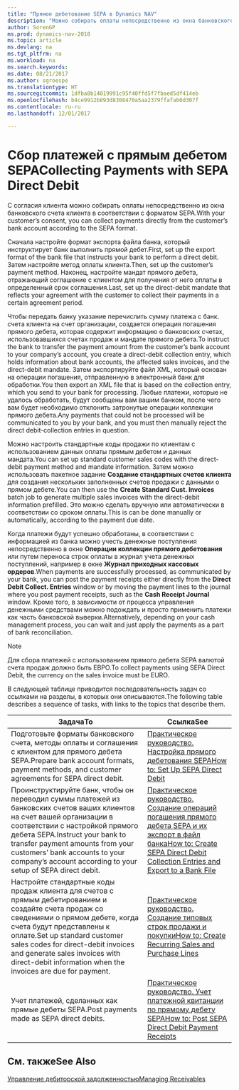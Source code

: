 ```yaml
---
title: "Прямое дебетование SEPA в Dynamics NAV"
description: "Можно собирать оплаты непосредственно из окна банковского счета клиента в соответствии с форматом SEPA."
author: SorenGP
ms.prod: dynamics-nav-2018
ms.topic: article
ms.devlang: na
ms.tgt_pltfrm: na
ms.workload: na
ms.search.keywords: 
ms.date: 08/21/2017
ms.author: sgroespe
ms.translationtype: HT
ms.sourcegitcommit: 1dfba8b14019991c95f40ffd5f7fbaed5df414eb
ms.openlocfilehash: b4ce9912b893d8308470a5aa2379ffafab0d307f
ms.contentlocale: ru-ru
ms.lasthandoff: 12/01/2017

---
```

# <a name="collecting-payments-with-sepa-direct-debit"></a><span data-ttu-id="e8354-103">Сбор платежей с прямым дебетом SEPA</span><span class="sxs-lookup"><span data-stu-id="e8354-103">Collecting Payments with SEPA Direct Debit</span></span>
<span data-ttu-id="e8354-104">С согласия клиента можно собирать оплаты непосредственно из окна банковского счета клиента в соответствии с форматом SEPA.</span><span class="sxs-lookup"><span data-stu-id="e8354-104">With your customer’s consent, you can collect payments directly from the customer’s bank account according to the SEPA format.</span></span>  

 <span data-ttu-id="e8354-105">Сначала настройте формат экспорта файла банка, который инструктирует банк выполнить прямой дебет.</span><span class="sxs-lookup"><span data-stu-id="e8354-105">First, set up the export format of the bank file that instructs your bank to perform a direct debit.</span></span> <span data-ttu-id="e8354-106">Затем настройте метод оплаты клиента.</span><span class="sxs-lookup"><span data-stu-id="e8354-106">Then, set up the customer’s payment method.</span></span> <span data-ttu-id="e8354-107">Наконец, настройте мандат прямого дебета, отражающий соглашение с клиентом для получения от него оплаты в определенный срок соглашения.</span><span class="sxs-lookup"><span data-stu-id="e8354-107">Last, set up the direct-debit mandate that reflects your agreement with the customer to collect their payments in a certain agreement period.</span></span>  

 <span data-ttu-id="e8354-108">Чтобы передать банку указание перечислить сумму платежа с банк. счета клиента на счет организации, создается операция погашения прямого дебета, которая содержит информацию о банковских счетах, использовавшихся счетах продаж и мандате прямого дебета.</span><span class="sxs-lookup"><span data-stu-id="e8354-108">To instruct the bank to transfer the payment amount from the customer’s bank account to your company’s account, you create a direct-debit collection entry, which holds information about bank accounts, the affected sales invoices, and the direct-debit mandate.</span></span> <span data-ttu-id="e8354-109">Затем экспортируйте файл XML, который основан на операции погашения, отправленную в электронный банк для обработки.</span><span class="sxs-lookup"><span data-stu-id="e8354-109">You then export an XML file that is based on the collection entry, which you send to your bank for processing.</span></span> <span data-ttu-id="e8354-110">Любые платежи, которые не удалось обработать, будут сообщены вам вашим банком, после чего вам будет необходимо отклонить затронутые операции коллекции прямого дебета.</span><span class="sxs-lookup"><span data-stu-id="e8354-110">Any payments that could not be processed will be communicated to you by your bank, and you must then manually reject the direct debit-collection entries in question.</span></span>  

 <span data-ttu-id="e8354-111">Можно настроить стандартные коды продажи по клиентам с использованием данных оплаты прямым дебетом и данных мандата.</span><span class="sxs-lookup"><span data-stu-id="e8354-111">You can set up standard customer sales codes with the direct-debit payment method and mandate information.</span></span> <span data-ttu-id="e8354-112">Затем можно использовать пакетное задание **Создание стандартных счетов клиента** для создания нескольких заполненных счетов продажи с данными о прямом дебете.</span><span class="sxs-lookup"><span data-stu-id="e8354-112">You can then use the **Create Standard Cust. Invoices** batch job to generate multiple sales invoices with the direct-debit information prefilled.</span></span> <span data-ttu-id="e8354-113">Это можно сделать вручную или автоматически в соответствии со сроком оплаты.</span><span class="sxs-lookup"><span data-stu-id="e8354-113">This is can be done manually or automatically, according to the payment due date.</span></span>  

 <span data-ttu-id="e8354-114">Когда платежи будут успешно обработаны, в соответствии с информацией из банка можно учесть денежные поступления непосредственно в окне **Операции коллекции прямого дебетования** или путем переноса строк оплаты в журнал учета денежных поступлений, например в окне **Журнал приходных кассовых ордеров**.</span><span class="sxs-lookup"><span data-stu-id="e8354-114">When payments are successfully processed, as communicated by your bank, you can post the payment receipts either directly from the **Direct Debit Collect. Entries** window or by moving the payment lines to the journal where you post payment receipts, such as the **Cash Receipt Journal** window.</span></span> <span data-ttu-id="e8354-115">Кроме того, в зависимости от процесса управления денежными средствами можно подождать и просто применить платежи как часть банковской выверки.</span><span class="sxs-lookup"><span data-stu-id="e8354-115">Alternatively, depending on your cash management process, you can wait and just apply the payments as a part of bank reconciliation.</span></span>  

> [!NOTE]  
>  <span data-ttu-id="e8354-116">Для сбора платежей с использованием прямого дебета SEPA валютой счета продаж должно быть ЕВРО.</span><span class="sxs-lookup"><span data-stu-id="e8354-116">To collect payments using SEPA Direct Debit, the currency on the sales invoice must be EURO.</span></span>  

 <span data-ttu-id="e8354-117">В следующей таблице приводится последовательность задач со ссылками на разделы, в которых они описываются.</span><span class="sxs-lookup"><span data-stu-id="e8354-117">The following table describes a sequence of tasks, with links to the topics that describe them.</span></span>   

|<span data-ttu-id="e8354-118">**Задача**</span><span class="sxs-lookup"><span data-stu-id="e8354-118">**To**</span></span>|<span data-ttu-id="e8354-119">**Ссылка**</span><span class="sxs-lookup"><span data-stu-id="e8354-119">**See**</span></span>|  
|------------|-------------|  
|<span data-ttu-id="e8354-120">Подготовьте форматы банковского счета, методы оплаты и соглашения с клиентом для прямого дебета SEPA.</span><span class="sxs-lookup"><span data-stu-id="e8354-120">Prepare bank account formats, payment methods, and customer agreements for SEPA direct debit.</span></span>|[<span data-ttu-id="e8354-121">Практическое руководство. Настройка прямого дебетования SEPA</span><span class="sxs-lookup"><span data-stu-id="e8354-121">How to: Set Up SEPA Direct Debit</span></span>](finance-how-to-set-up-sepa-direct-debit.md)|  
|<span data-ttu-id="e8354-122">Проинструктируйте банк, чтобы он переводил суммы платежей из банковских счетов ваших клиентов на счет вашей организации в соответствии с настройкой прямого дебета SEPA.</span><span class="sxs-lookup"><span data-stu-id="e8354-122">Instruct your bank to transfer payment amounts from your customers’ bank accounts to your company’s account according to your setup of SEPA direct debit.</span></span>|[<span data-ttu-id="e8354-123">Практическое руководство. Создание операций погашения прямого дебета SEPA и их экспорт в файл банка</span><span class="sxs-lookup"><span data-stu-id="e8354-123">How to: Create SEPA Direct Debit Collection Entries and Export to a Bank File</span></span>](finance-how-create-sepa-direct-debit-collection-entries-export-bank-file.md)|  
|<span data-ttu-id="e8354-124">Настройте стандартные коды продаж клиента для счетов с прямым дебетированием и создайте счета продаж со сведениями о прямом дебете, когда счета будут представлены к оплате.</span><span class="sxs-lookup"><span data-stu-id="e8354-124">Set up standard customer sales codes for direct-debit invoices and generate sales invoices with direct-debit information when the invoices are due for payment.</span></span>|[<span data-ttu-id="e8354-125">Практическое руководство. Создание типовых строк продажи и покупки</span><span class="sxs-lookup"><span data-stu-id="e8354-125">How to: Create Recurring Sales and Purchase Lines</span></span>](sales-how-work-standard-lines.md)|  
|<span data-ttu-id="e8354-126">Учет платежей, сделанных как прямые дебеты SEPA.</span><span class="sxs-lookup"><span data-stu-id="e8354-126">Post payments made as SEPA direct debits.</span></span>|[<span data-ttu-id="e8354-127">Практическое руководство. Учет платежной квитанции по прямому дебету SEPA</span><span class="sxs-lookup"><span data-stu-id="e8354-127">How to: Post SEPA Direct Debit Payment Receipts</span></span>](finance-how-to-post-sepa-direct-debit-payment-receipts.md)|  

## <a name="see-also"></a><span data-ttu-id="e8354-128">См. также</span><span class="sxs-lookup"><span data-stu-id="e8354-128">See Also</span></span>  
[<span data-ttu-id="e8354-129">Управление дебиторской задолженностью</span><span class="sxs-lookup"><span data-stu-id="e8354-129">Managing Receivables</span></span>](receivables-manage-receivables.md)

